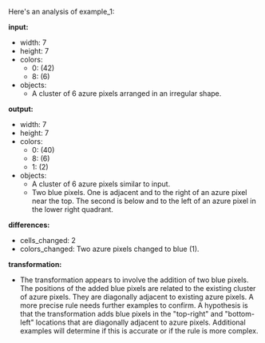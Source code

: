 Here's an analysis of example_1:

**input:**

*   width: 7
*   height: 7
*   colors:
    *   0: (42)
    *   8: (6)
*   objects:
    *   A cluster of 6 azure pixels arranged in an irregular shape.

**output:**

*   width: 7
*   height: 7
*   colors:
    *   0: (40)
    *   8: (6)
    *   1: (2)
*   objects:
    *   A cluster of 6 azure pixels similar to input.
    *   Two blue pixels.  One is adjacent and to the right of an azure pixel near the top. The second is below and to the left of an azure pixel in the lower right quadrant.

**differences:**

*   cells_changed: 2
*   colors_changed: Two azure pixels changed to blue (1).

**transformation:**

*   The transformation appears to involve the addition of two blue pixels. The positions of the added blue pixels are related to the existing cluster of azure pixels. They are diagonally adjacent to existing azure pixels.  A more precise rule needs further examples to confirm.  A hypothesis is that the transformation adds blue pixels in the "top-right" and "bottom-left" locations that are diagonally adjacent to azure pixels.  Additional examples will determine if this is accurate or if the rule is more complex.



